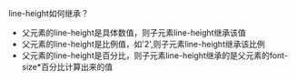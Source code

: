 line-height如何继承？
- 父元素的line-height是具体数值，则子元素line-height继承该值
- 父元素的line-height是比例值，如'2',则子元素line-height继承该比例
- 父元素的line-height是百分比，则子元素line-height继承的是父元素的font-size*百分比计算出来的值